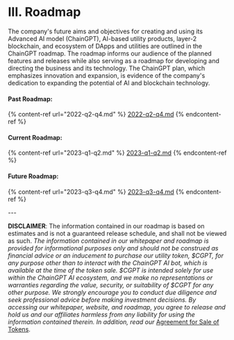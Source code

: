 # III. Roadmap

The company's future aims and objectives for creating and using its Advanced AI model (ChainGPT), AI-based utility products, layer-2 blockchain, and ecosystem of DApps and utilities are outlined in the ChainGPT roadmap. The roadmap informs our audience of the planned features and releases while also serving as a roadmap for developing and directing the business and its technology. The ChainGPT plan, which emphasizes innovation and expansion, is evidence of the company's dedication to expanding the potential of AI and blockchain technology.

#### Past Roadmap:

{% content-ref url="2022-q2-q4.md" %}
[2022-q2-q4.md](2022-q2-q4.md)
{% endcontent-ref %}

#### Current Roadmap:

{% content-ref url="2023-q1-q2.md" %}
[2023-q1-q2.md](2023-q1-q2.md)
{% endcontent-ref %}

#### Future Roadmap:

{% content-ref url="2023-q3-q4.md" %}
[2023-q3-q4.md](2023-q3-q4.md)
{% endcontent-ref %}

\---

**DISCLAIMER**: The information contained in our roadmap is based on estimates and is not a guaranteed release schedule, and shall not be viewed as such.  _The information contained in our whitepaper and roadmap is provided for informational purposes only and should not be construed as financial advice or an inducement to purchase our utility token, $CGPT, for any purpose other than to interact with the ChainGPT AI bot, which is available at the time of the token sale. $CGPT is intended solely for use within the ChainGPT AI ecosystem, and we make no representations or warranties regarding the value, security, or suitability of $CGPT for any other purpose. We strongly encourage you to conduct due diligence and seek professional advice before making investment decisions. By accessing our whitepaper, website, and roadmap, you agree to release and hold us and our affiliates harmless from any liability for using the information contained therein.  In addition, read our_ [Agreement for Sale of Tokens](https://www.chaingpt.org/licences).&#x20;
